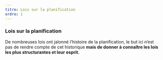```yaml
---
titre: Lois sur la planification
ordre: 1
---
```


### Lois sur la planification
De nombreuses lois ont jalonné l’histoire de la planification, le but ici n’est pas de rendre compte de cet historique **mais de donner à connaître les lois les plus structurantes et leur esprit.**
